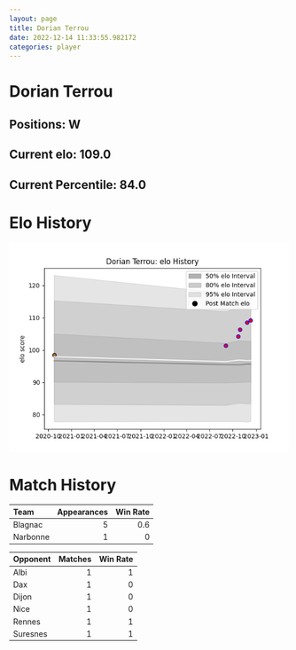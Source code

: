 ```yaml
---  
layout: page  
title: Dorian Terrou  
date: 2022-12-14 11:33:55.982172  
categories: player  
---
```

# Dorian Terrou

## Positions: W

## Current elo: 109.0

## Current Percentile: 84.0

# Elo History


![elo history](history_DorianTerrou.png)
# Match History


| Team     |   Appearances |   Win Rate |
|:---------|--------------:|-----------:|
| Blagnac  |             5 |        0.6 |
| Narbonne |             1 |        0   |

| Opponent   |   Matches |   Win Rate |
|:-----------|----------:|-----------:|
| Albi       |         1 |          1 |
| Dax        |         1 |          0 |
| Dijon      |         1 |          0 |
| Nice       |         1 |          0 |
| Rennes     |         1 |          1 |
| Suresnes   |         1 |          1 |